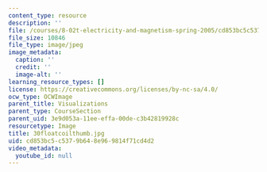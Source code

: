 ```yaml
---
content_type: resource
description: ''
file: /courses/8-02t-electricity-and-magnetism-spring-2005/cd853bc5c5379b648e969814f71cd4d2_30floatcoilthumb.jpg
file_size: 10846
file_type: image/jpeg
image_metadata:
  caption: ''
  credit: ''
  image-alt: ''
learning_resource_types: []
license: https://creativecommons.org/licenses/by-nc-sa/4.0/
ocw_type: OCWImage
parent_title: Visualizations
parent_type: CourseSection
parent_uid: 3e9d053a-11ee-effa-00de-c3b42819928c
resourcetype: Image
title: 30floatcoilthumb.jpg
uid: cd853bc5-c537-9b64-8e96-9814f71cd4d2
video_metadata:
  youtube_id: null
---
```

